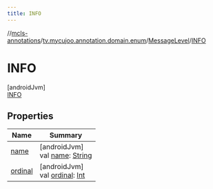 ```yaml
---
title: INFO
---
```

//[mcls-annotations](../../../../index.html)/[tv.mycujoo.annotation.domain.enum](../../index.html)/[MessageLevel](../index.html)/[INFO](index.html)



# INFO



[androidJvm]\
[INFO](index.html)



## Properties


| Name | Summary |
|---|---|
| [name](../../../tv.mycujoo.annotation.helper/-time-system/-a-b-s-o-l-u-t-e/index.html#-372974862%2FProperties%2F378504164) | [androidJvm]<br>val [name](../../../tv.mycujoo.annotation.helper/-time-system/-a-b-s-o-l-u-t-e/index.html#-372974862%2FProperties%2F378504164): [String](https://kotlinlang.org/api/latest/jvm/stdlib/kotlin/-string/index.html) |
| [ordinal](../../../tv.mycujoo.annotation.helper/-time-system/-a-b-s-o-l-u-t-e/index.html#-739389684%2FProperties%2F378504164) | [androidJvm]<br>val [ordinal](../../../tv.mycujoo.annotation.helper/-time-system/-a-b-s-o-l-u-t-e/index.html#-739389684%2FProperties%2F378504164): [Int](https://kotlinlang.org/api/latest/jvm/stdlib/kotlin/-int/index.html) |

